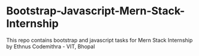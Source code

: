 # Bootstrap-Javascript-Mern-Stack-Internship
This repo contains bootstrap and javascript tasks for Mern Stack Internship by Ethnus Codemithra - VIT, Bhopal 
